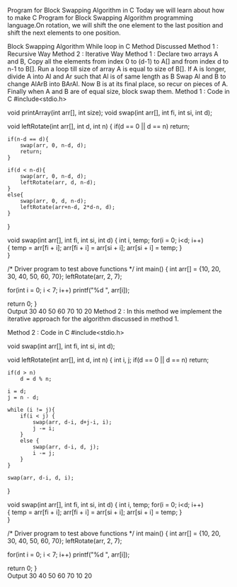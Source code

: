 Program for Block Swapping Algorithm in C
Today we will learn about how to make  C Program for Block Swapping Algorithm  programming language.On rotation, we will shift the one element to the last position and shift the next elements to one position. 

Block Swapping Algorithm
While loop in C
Method Discussed
Method 1 : Recursive Way
Method 2 : Iterative Way
Method 1 :
Declare two arrays A and B,
Copy all the elements from index 0 to (d-1) to A[] and from index d to n-1 to B[].
Run a loop till size of array A is equal to size of B[].
If A is longer, divide A into Al and Ar such that Al is of same length as B Swap Al and B to change AlArB into BArAl.
Now B is at its final place, so recur on pieces of A. 
Finally when A and B are of equal size, block swap them.
Method 1 : Code in C
#include<stdio.h>
 
void printArray(int arr[], int size);
void swap(int arr[], int fi, int si, int d);
 
void leftRotate(int arr[], int d, int n)
{
    if(d == 0 || d == n)
        return;
     
    if(n-d == d){
        swap(arr, 0, n-d, d);  
        return;
    } 
     
    if(d < n-d){ 
        swap(arr, 0, n-d, d);
        leftRotate(arr, d, n-d);   
    }   
    else{
        swap(arr, 0, d, n-d);
        leftRotate(arr+n-d, 2*d-n, d);
    }
}
 

void swap(int arr[], int fi, int si, int d)
{
   int i, temp;
   for(i = 0; i<d; i++)  
   {
     temp = arr[fi + i];
     arr[fi + i] = arr[si + i];
     arr[si + i] = temp;
   }    
}    
 
/* Driver program to test above functions */
int main()
{
   int arr[] = {10, 20, 30, 40, 50, 60, 70};
   leftRotate(arr, 2, 7);
   
   for(int i = 0; i < 7; i++)
    printf("%d ", arr[i]);
   
   return 0;
}   
Output
30 40 50 60 70 10 20
Method 2 :
In this method we implement the iterative approach for the algorithm discussed in method 1.

Method 2 : Code in C
#include<stdio.h>

void swap(int arr[], int fi, int si, int d);
 
void leftRotate(int arr[], int d, int n)
{
    int i, j;
    if(d == 0 || d == n)
        return;
  
    if(d > n)
        d = d % n;
    
    i = d;
    j = n - d;
    
    while (i != j){
        if(i < j) {
            swap(arr, d-i, d+j-i, i);
            j -= i;
        }
        else {
            swap(arr, d-i, d, j);
            i -= j;
        }
    }
  
    swap(arr, d-i, d, i);
}
 

void swap(int arr[], int fi, int si, int d)
{
   int i, temp;
   for(i = 0; i<d; i++)  
   {
     temp = arr[fi + i];
     arr[fi + i] = arr[si + i];
     arr[si + i] = temp;
   }    
}    
 
/* Driver program to test above functions */
int main()
{
   int arr[] = {10, 20, 30, 40, 50, 60, 70};
   leftRotate(arr, 2, 7);
   
   for(int i = 0; i < 7; i++)
    printf("%d ", arr[i]);
   
   return 0;
}   
Output
30 40 50 60 70 10 20

